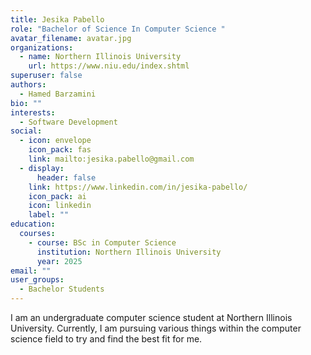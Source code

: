 ```yaml
---
title: Jesika Pabello
role: "Bachelor of Science In Computer Science "
avatar_filename: avatar.jpg
organizations:
  - name: Northern Illinois University
    url: https://www.niu.edu/index.shtml
superuser: false
authors:
  - Hamed Barzamini
bio: ""
interests:
  - Software Development
social:
  - icon: envelope
    icon_pack: fas
    link: mailto:jesika.pabello@gmail.com
  - display:
      header: false
    link: https://www.linkedin.com/in/jesika-pabello/
    icon_pack: ai
    icon: linkedin
    label: ""
education:
  courses:
    - course: BSc in Computer Science
      institution: Northern Illinois University
      year: 2025
email: ""
user_groups:
  - Bachelor Students
---
```

I am an undergraduate computer science student at Northern Illinois University. Currently, I am pursuing various things within the computer science field to try and find the best fit for me.